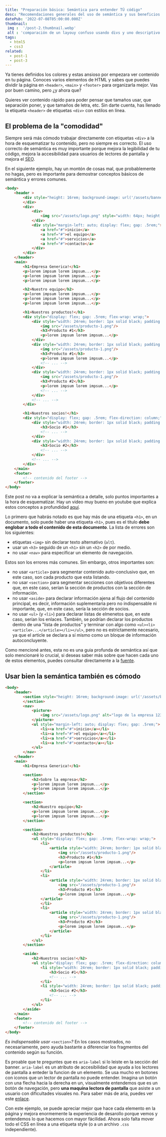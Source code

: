 ```yaml
---
title: "Preparación básica: Semántica para entender TÚ código"
desc: "Recomendaciones generales del uso de semántica y sus beneficios para incrementar la legibilidad del código."
datePub: '2022-07-08T05:00:00.000Z'
thumbnail:
 img :  '/post-2.thumbnail.webp'
 alt : 'comparación de un layouy confuso usando divs y uno descriptivo usando elementos semánticos'
tags:
  - html5
  - css3
related:
  - post-1
  - post-3
---
```


Ya tienes definidos los colores y estas ansioso por empezara ver contenido en tu página. Conoces varios elementos de HTML y sabes que puedes dividir la página en `<header>`, `<main>` y `<footer>` para organizarla mejor. Vas por buen camino, pero ¿y ahora que?

Quieres ver contenido rápido para poder pensar que tamaños usar, que separación poner, y que tamaños de letra, etc. Sin darte cuenta, has llenado la etiqueta `<header>` de etiquetas `<div>` con estilos en línea. 

## El problema de la "comodidad"

Siempre será más cómodo trabajar directamente con etiquetas `<div>` a la hora de esquematizar tu contenido, pero no siempre es correcto. El uso correcto de semántica es muy importante porque mejora la legibilidad de tu código, mejora la accesibilidad para usuarios de lectores de pantalla y mejora el <abbr title="search engine optimization">SEO</abbr>.

En el siguiente ejemplo, hay un montón de cosas mal, que probablemente no hagas, pero es importante para demostrar conceptos básicos de semántica y errores comunes.

```html
<body>
	<header >
		<div style="height: 16rem; background-image: url('/assets/banner.png')">
		</div>
		<div>
			<div>
				<img src="/assets/logo.png" style="width: 64px; height: 64px;"/>
			</div>
			<div style="margin-left: auto; display: flex; gap: .5rem;">
				<a href="#">inicio</a>
				<a href="#">el equipo</a>
				<a href="#">servicios</a>
				<a href="#">contacto</a>
			</div>
		</div>
	</header>
	<main>
		<h1>Empresa Generica!</h1>
		<p>lorem impsum lorem impsum...</p>
		<p>lorem impsum lorem impsum...</p>
		<p>lorem impsum lorem impsum...</p>

		<h2>Nuestro equipo</h2>
		<p>lorem impsum lorem impsum...</p>
		<p>lorem impsum lorem impsum...</p>
		<p>lorem impsum lorem impsum...</p>

		<h1>Nuestros productos!</h1>
		<div style="display: flex; gap: .5rem; flex-wrap: wrap;">
			<div style="width: 24rem; border: 1px solid black; padding: .5rem">
				<img src="/assets/producto-1.png"/>
				<h3>Producto #1</h3>
				<p>lorem impsum lorem impsum...</p>
			</div>
			<div style="width: 24rem; border: 1px solid black; padding: .5rem">
				<img src="/assets/producto-1.png"/>
				<h3>Producto #1</h3>
				<p>lorem impsum lorem impsum...</p>
				<!-- ... -->
			</div>
			<div style="width: 24rem; border: 1px solid black; padding: .5rem">
				<img src="/assets/producto-1.png"/>
				<h3>Producto #2</h3>
				<p>lorem impsum lorem impsum...</p>
				<!-- ... -->
			</div>
			<!-- ... -->
		</div>

		<h1>Nuestros socios!</h1>
		<div style="display: flex; gap: .5rem; flex-direction: column;">
			<div style="width: 24rem; border: 1px solid black; padding: .5rem">
				<h3>Socio #1</h3>
				<!-- ... -->
			</div>
			<div style="width: 24rem; border: 1px solid black; padding: .5rem">
				<h3>Socio #2</h3>
				<!-- ... -->
			</div>
			<!-- ... -->
		</div>
	</main>
	<footer>
		<!-- contenido del footer -->
	</footer>
</body>
```
Este post no va a explicar la semántica a detalle, solo puntos importantes a la hora de esquematizar. Hay un video muy bueno en youtube que explica estos conceptos a profundidad [aquí](https://youtu.be/3nYLTiY5skU?si=aVGP8y7Yrd601h6N).

Lo primero que habrás notado es que hay más de una etiqueta `<h1>`, en un documento, solo puede haber una etiqueta `<h1>`, pues es el titulo **debe englobar a todo el contenido de esta documento**. La lista de errores son los siguientes:

- etiquetas `<img>` sin declarar texto alternativo (`alt`).
- usar un `<h3>` seguido de un `<h1>` sin un `<h2>` de por medio.
- no usar `<nav>` para especificar un elemento de navegación.

Estos son los errores más comunes. Sin embargo, otros importantes son:

- no usar `<article>` para segmentar contenido auto-conclusivo que, en este caso, son cada producto que esta listando.
- no usar `<section>` para segmentar secciones con objetivos diferentes que, en este caso, serían la sección de productos con la sección de información.
- no usar `<aside>` para declarar información ajena al flujo del contenido principal, es decir, información suplementaria pero no indispensable ni importante, que, en este caso, sería la sección de socios.
- no usar `<ul>` (y `<li>`) para declarar listas de elmenetos que, en este caso, serían los enlaces. También, se podrían declarar los productos dentro de una "lista de productos" y terminar con algo como `<ul><li><article>...</article></li></ul>`, pero no es estrictamente necesario, ya que el article se declara a sí mismo como un bloque de información autoconcluyente.

Como mencioné antes, esta no es una guia profunda de semántica así que solo mencionaré lo crucial, si deseas saber más sobre que hacen cada uno de estos elementos, puedes consultar directamente a la [fuente](https://html.spec.whatwg.org/multipage/sections.html).

## Usar bien la semántica también es cómodo

```html
<body>
	<header>
		<section style="height: 16rem; background-image: url('/assets/banner.png')" aria-label="banner">
		</section>
		<nav>
			<picture>
				<img src="/assets/logo.png" alt="logo de la empresa 123" style="width: 64px; height: 64px;"/>
			</picture>
			<ul style="margin-left: auto; display: flex; gap: .5rem;">
				<li><a href="#">inicio</a></li>
				<li><a href="#">el equipo</a></li>
				<li><a href="#">servicios</a></li>
				<li><a href="#">contacto</a></li>
			</ul>
		</nav>
	</header>
	<main>
		<h1>Empresa Generica!</h1>

		<section>
			<h2>Sobre la empresa</h2>
			<p>lorem impsum lorem impsum...</p>
			<p>lorem impsum lorem impsum...</p>
		</section>

		<section>
			<h2>Nuestro equipo</h2>
			<p>lorem impsum lorem impsum...</p>
			<p>lorem impsum lorem impsum...</p>
		</section>

		<section>
			<h2>Nuestros productos!</h2>
			<ul style="display: flex; gap: .5rem; flex-wrap: wrap;">
				<li>
					<article style="width: 24rem; border: 1px solid black; padding: .5rem">
						<img src="/assets/producto-1.png"/>
						<h3>Producto #1</h3>
						<p>lorem impsum lorem impsum...</p>
					</article>
				</li>
				<li>
					<article style="width: 24rem; border: 1px solid black; padding: .5rem">
						<img src="/assets/producto-1.png"/>
						<h3>Producto #1</h3>
						<p>lorem impsum lorem impsum...</p>
				</article>
				</li>
				<li>
					<article style="width: 24rem; border: 1px solid black; padding: .5rem">
						<img src="/assets/producto-1.png"/>
						<h3>Producto #2</h3>
						<p>lorem impsum lorem impsum...</p>
					</article>
				</li>
			</ul>
		</section>

		<aside>
			<h2>Nuestros socios!</h2>
			<ul style="display: flex; gap: .5rem; flex-direction: column;">
				<li style="width: 24rem; border: 1px solid black; padding: .5rem">
					<h3>Socio #1</h3>
					<!-- ... -->
				</li>
				<li style="width: 24rem; border: 1px solid black; padding: .5rem">
					<h3>Socio #2</h3>
					<!-- ... -->
				</li>
			</ul>
		</aside>
	</main>
	<footer>
		<!-- contenido del footer -->
	</footer>
</body>
```

_Es indispensable usar_ `<section>`_?_ En los casos mostrados, no necesariamente, pero ayuda bastante a diferenciar los fragmentos del contenido según su función.

Es proable que te preguntes que es `aria-label` si lo leiste en la sección del banner. `aria-label` es un atributo de accesibilidad que ayuda a los lectores de pantalla a enteder la funcion de un elemento. Se usa mucho en botones con iconos que un lector de pantalla no puede entender. Imagina un botón con una flecha hacia la derecha en un, visualmente entendemos que es un botón de navegación, pero **una maquina lectora de pantalla** que asiste a un usuario con dificultades visuales no. Para saber más de aria, puedes ver este [enlace](https://www.w3.org/WAI/tutorials/).

Con este ejemplo, se puede apreciar mejor que hace cada elemento en la página y mejora enormemente la experiencia de desarollo porque vemos y entendemos lo que hacemos con mayor fácilidad. Ahora solo falta mover todo el CSS en línea a una etiqueta style (o a un archivo `.css` independiente).
